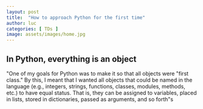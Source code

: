 ```yaml
---
layout: post
title:  "How to approach Python for the first time"
author: luc
categories: [ TDs ]
image: assets/images/home.jpg
---
```


## In Python, everything is an object

"One of my goals for Python was to make it so that all objects were "first class." By this, I meant that I wanted all objects that could be named in the language (e.g., integers, strings, functions, classes, modules, methods, etc.) to have equal status. That is, they can be assigned to variables, placed in lists, stored in dictionaries, passed as arguments, and so forth"s